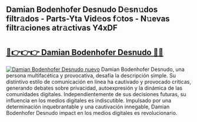 ## Damian Bodenhofer Desnudo D𝚎sn𝚞dos filtr𝚊dos - Parts-Yta Vid𝚎os f𝚘tos - N𝚞evas filtr𝚊ciones atr𝚊ctivas Y4xDF

# <h2><a href="http://mban98.tromn.icu/?c=Damian+Bodenhofer+Desnudo">🔗👉👉👉 Damian Bodenhofer Desnudo 🔗🔗</a></h2>

[![Damian Bodenhofer Desnudo nuevo](https://i.imgur.com/pEAQMta.gif)](http://mban98.tromn.icu/?c=Damian+Bodenhofer+Desnudo)
Damian Bodenhofer Desnudo, una persona multifacética y provocativa, desafía la descripción simple. Su distintivo estilo de comunicación en línea ha cautivado y provocado críticas, generando debates sobre privacidad, autoexpresión y la dinámica de las comunidades digitales. Independientemente de sus decisiones futuras, su influencia en los medios digitales es indiscutible. Impulsado por una determinación inquebrantable y una cautivación innegable, Damian Bodenhofer Desnudo impact en los medios digitales es revolucionario.
